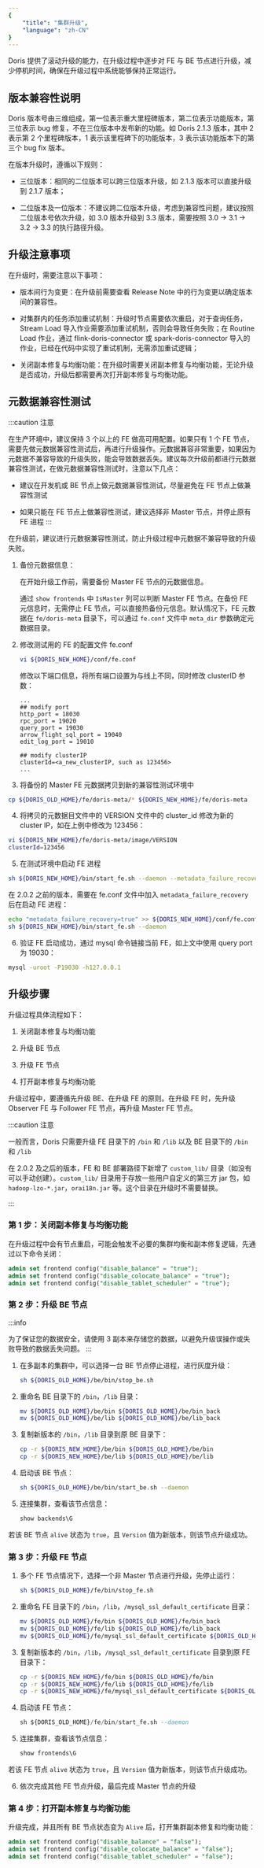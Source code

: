 ```yaml
---
{
    "title": "集群升级",
    "language": "zh-CN"
}
---
```


<!-- 
Licensed to the Apache Software Foundation (ASF) under one
or more contributor license agreements.  See the NOTICE file
distributed with this work for additional information
regarding copyright ownership.  The ASF licenses this file
to you under the Apache License, Version 2.0 (the
"License"); you may not use this file except in compliance
with the License.  You may obtain a copy of the License at

  http://www.apache.org/licenses/LICENSE-2.0

Unless required by applicable law or agreed to in writing,
software distributed under the License is distributed on an
"AS IS" BASIS, WITHOUT WARRANTIES OR CONDITIONS OF ANY
KIND, either express or implied.  See the License for the
specific language governing permissions and limitations
under the License.
-->


Doris 提供了滚动升级的能力，在升级过程中逐步对 FE 与 BE 节点进行升级，减少停机时间，确保在升级过程中系统能够保持正常运行。

## 版本兼容性说明

Doris 版本号由三维组成，第一位表示重大里程碑版本，第二位表示功能版本，第三位表示 bug 修复，不在三位版本中发布新的功能。如 Doris 2.1.3 版本，其中 2 表示第 2 个里程碑版本，1 表示该里程碑下的功能版本，3 表示该功能版本下的第三个 bug fix 版本。

在版本升级时，遵循以下规则：

* 三位版本：相同的二位版本可以跨三位版本升级，如 2.1.3 版本可以直接升级到 2.1.7 版本；

* 二位版本及一位版本：不建议跨二位版本升级，考虑到兼容性问题，建议按照二位版本号依次升级，如 3.0 版本升级到 3.3 版本，需要按照 3.0 -> 3.1 -> 3.2 -> 3.3 的执行路径升级。

## 升级注意事项

在升级时，需要注意以下事项：

* 版本间行为变更：在升级前需要查看 Release Note 中的行为变更以确定版本间的兼容性。

* 对集群内的任务添加重试机制：升级时节点需要依次重启，对于查询任务，Stream Load 导入作业需要添加重试机制，否则会导致任务失败；在 Routine Load 作业，通过 flink-doris-connector 或 spark-doris-connector 导入的作业，已经在代码中实现了重试机制，无需添加重试逻辑；

* 关闭副本修复与均衡功能：在升级时需要关闭副本修复与均衡功能，无论升级是否成功，升级后都需要再次打开副本修复与均衡功能。


## 元数据兼容性测试

:::caution 注意

在生产环境中，建议保持 3 个以上的 FE 做高可用配置。如果只有 1 个 FE 节点，需要先做元数据兼容性测试后，再进行升级操作。元数据兼容非常重要，如果因为元数据不兼容导致的升级失败，能会导致数据丢失。建议每次升级前都进行元数据兼容性测试，在做元数据兼容性测试时，注意以下几点：

* 建议在开发机或 BE 节点上做元数据兼容性测试，尽量避免在 FE 节点上做兼容性测试

* 如果只能在 FE 节点上做兼容性测试，建议选择非 Master 节点，并停止原有 FE 进程
:::

在升级前，建议进行元数据兼容性测试，防止升级过程中元数据不兼容导致的升级失败。

1. 备份元数据信息：

   在开始升级工作前，需要备份 Master FE 节点的元数据信息。

   通过 `show frontends` 中 `IsMaster` 列可以判断 Master FE 节点。在备份 FE 元信息时，无需停止 FE 节点，可以直接热备份元信息。默认情况下，FE 元数据在 `fe/doris-meta` 目录下，可以通过 `fe.conf` 文件中 `meta_dir` 参数确定元数据目录。

2. 修改测试用的 FE 的配置文件 fe.conf

   ```bash
   vi ${DORIS_NEW_HOME}/conf/fe.conf
   ```

   修改以下端口信息，将所有端口设置为与线上不同，同时修改 clusterID 参数：
   ```
   ...
   ## modify port
   http_port = 18030
   rpc_port = 19020
   query_port = 19030
   arrow_flight_sql_port = 19040
   edit_log_port = 19010

   ## modify clusterIP
   clusterId=<a_new_clusterIP, such as 123456>
   ...
   ```

3. 将备份的 Master FE 元数据拷贝到新的兼容性测试环境中

  ```bash
  cp ${DORIS_OLD_HOME}/fe/doris-meta/* ${DORIS_NEW_HOME}/fe/doris-meta
  ```

4. 将拷贝的元数据目文件中的 VERSION 文件中的 cluster\_id 修改为新的 cluster IP，如在上例中修改为 123456：

  ```bash
  vi ${DORIS_NEW_HOME}/fe/doris-meta/image/VERSION
  clusterId=123456
  ```

5. 在测试环境中启动 FE 进程
 
  ```bash
  sh ${DORIS_NEW_HOME}/bin/start_fe.sh --daemon --metadata_failure_recovery
  ```

  在 2.0.2 之前的版本，需要在 fe.conf 文件中加入 `metadata_failure_recovery` 后在启动 FE 进程：
  ```bash
  echo "metadata_failure_recovery=true" >> ${DORIS_NEW_HOME}/conf/fe.conf
  sh ${DORIS_NEW_HOME}/bin/start_fe.sh --daemon 
  ```

6. 验证 FE 启动成功，通过 mysql 命令链接当前 FE，如上文中使用 query port 为 19030：

  ```bash
  mysql -uroot -P19030 -h127.0.0.1
  ```

## 升级步骤

升级过程具体流程如下：

1. 关闭副本修复与均衡功能

2. 升级 BE 节点

3. 升级 FE 节点

4. 打开副本修复与均衡功能

升级过程中，要遵循先升级 BE、在升级 FE 的原则。在升级 FE 时，先升级 Observer FE 与 Follower FE 节点，再升级 Master FE 节点。

:::caution 注意

一般而言，Doris 只需要升级 FE 目录下的 `/bin` 和 `/lib` 以及 BE 目录下的 `/bin` 和 `/lib`

在 2.0.2 及之后的版本，FE 和 BE 部署路径下新增了 `custom_lib/` 目录（如没有可以手动创建）。`custom_lib/` 目录用于存放一些用户自定义的第三方 jar 包，如 `hadoop-lzo-*.jar`，`orai18n.jar` 等。这个目录在升级时不需要替换。

:::

### 第 1 步：关闭副本修复与均衡功能

在升级过程中会有节点重启，可能会触发不必要的集群均衡和副本修复逻辑，先通过以下命令关闭：

```sql
admin set frontend config("disable_balance" = "true");
admin set frontend config("disable_colocate_balance" = "true");
admin set frontend config("disable_tablet_scheduler" = "true");
```

### 第 2 步：升级 BE 节点

:::info

为了保证您的数据安全，请使用 3 副本来存储您的数据，以避免升级误操作或失败导致的数据丢失问题。
:::
1. 在多副本的集群中，可以选择一台 BE 节点停止进程，进行灰度升级：

   ```bash
   sh ${DORIS_OLD_HOME}/be/bin/stop_be.sh
   ```

2. 重命名 BE 目录下的 `/bin`，`/lib` 目录：

   ```bash
   mv ${DORIS_OLD_HOME}/be/bin ${DORIS_OLD_HOME}/be/bin_back
   mv ${DORIS_OLD_HOME}/be/lib ${DORIS_OLD_HOME}/be/lib_back
   ```

3. 复制新版本的 `/bin`，`/lib` 目录到原 BE 目录下：

   ```bash
   cp -r ${DORIS_NEW_HOME}/be/bin ${DORIS_OLD_HOME}/be/bin
   cp -r ${DORIS_NEW_HOME}/be/lib ${DORIS_OLD_HOME}/be/lib
   ```

4. 启动该 BE 节点：

   ```bash
   sh ${DORIS_OLD_HOME}/be/bin/start_be.sh --daemon
   ```

5. 连接集群，查看该节点信息：

   ```sql
   show backends\G
   ```

  若该 BE 节点 `alive` 状态为 `true`，且 `Version` 值为新版本，则该节点升级成功。

### 第 3 步：升级 FE 节点

1. 多个 FE 节点情况下，选择一个非 Master 节点进行升级，先停止运行：

   ```bash
   sh ${DORIS_OLD_HOME}/fe/bin/stop_fe.sh
   ```

2. 重命名 FE 目录下的 `/bin`，`/lib`，`/mysql_ssl_default_certificate` 目录：

   ```bash
   mv ${DORIS_OLD_HOME}/fe/bin ${DORIS_OLD_HOME}/fe/bin_back
   mv ${DORIS_OLD_HOME}/fe/lib ${DORIS_OLD_HOME}/fe/lib_back
   mv ${DORIS_OLD_HOME}/fe/mysql_ssl_default_certificate ${DORIS_OLD_HOME}/fe/mysql_ssl_default_certificate_back
   ```

3. 复制新版本的 `/bin`，`/lib`，`/mysql_ssl_default_certificate` 目录到原 FE 目录下：

   ```bash
   cp -r ${DORIS_NEW_HOME}/fe/bin ${DORIS_OLD_HOME}/fe/bin
   cp -r ${DORIS_NEW_HOME}/fe/lib ${DORIS_OLD_HOME}/fe/lib
   cp -r ${DORIS_NEW_HOME}/fe/mysql_ssl_default_certificate ${DORIS_OLD_HOME}/fe/mysql_ssl_default_certificate
   ```

4. 启动该 FE 节点：

   ```sql
   sh ${DORIS_OLD_HOME}/fe/bin/start_fe.sh --daemon
   ```

5. 连接集群，查看该节点信息：

   ```sql
   show frontends\G
   ```

  若该 FE 节点 `alive` 状态为 `true`，且 `Version` 值为新版本，则该节点升级成功。

6. 依次完成其他 FE 节点升级，最后完成 Master 节点的升级

### 第 4 步：打开副本修复与均衡功能

升级完成，并且所有 BE 节点状态变为 `Alive` 后，打开集群副本修复和均衡功能：

```sql
admin set frontend config("disable_balance" = "false");
admin set frontend config("disable_colocate_balance" = "false");
admin set frontend config("disable_tablet_scheduler" = "false");
```


